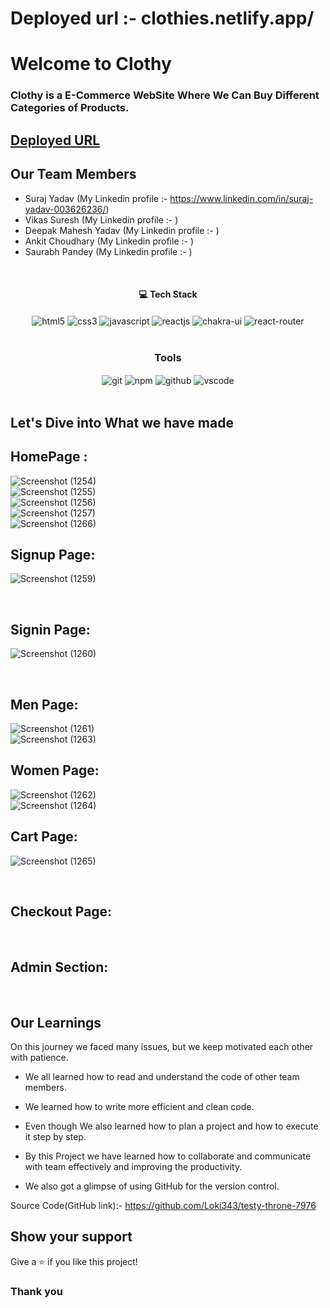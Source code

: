 # Deployed url :- clothies.netlify.app/

# Welcome to Clothy
<h3>Clothy is a E-Commerce WebSite Where We Can Buy Different Categories of Products.</h3>

## [Deployed URL]()

## Our Team Members

- Suraj Yadav (My Linkedin profile :- https://www.linkedin.com/in/suraj-yadav-003626236/)
- Vikas Suresh (My Linkedin profile :- )
- Deepak Mahesh Yadav (My Linkedin profile :- )
- Ankit Choudhary (My Linkedin profile :- )
- Saurabh Pandey (My Linkedin profile :- )
<br/>

<h4 align="center">💻 Tech Stack</h4>
 <div align="center">
 <img src="https://img.shields.io/badge/html5-%23E34F26.svg?style=for-the-badge&logo=html5&logoColor=white" align="center" alt="html5">
 <img src = "https://img.shields.io/badge/css3-%231572B6.svg?style=for-the-badge&logo=css3&logoColor=white" align="center" alt="css3">
 <img src="https://img.shields.io/badge/javascript-%23323330.svg?style=for-the-badge&logo=javascript&logoColor=%23F7DF1E"  align="center" alt="javascript" />
 <img src="https://img.shields.io/badge/React-20232A?style=for-the-badge&logo=react&logoColor=61DAFB"  align="center" alt="reactjs" />
   <img src = "https://img.shields.io/badge/chakra ui-%234ED1C5.svg?style=for-the-badge&logo=chakraui&logoColor=white" align="center" alt="chakra-ui"/>
  <img src="https://img.shields.io/badge/React_Router-CA4245?style=for-the-badge&logo=react-router&logoColor=white"  align="center" alt="react-router" />
</div>
<br/>



<div align="center"><h3 align="center">Tools</h3> 
   <img src="https://img.shields.io/badge/netlify-%23000000.svg?style=for-the-badge&logo=netlify&logoColor=#00C7B7" align="center" alt="git"/>
  <img src = "https://img.shields.io/badge/NPM-%23000000.svg?style=for-the-badge&logo=npm&logoColor=white" align="center" alt="npm">
  <img src="https://img.shields.io/badge/GitHub-100000?style=for-the-badge&logo=github&logoColor=white"  align="center" alt="github"/>
   <img src="https://img.shields.io/badge/Visual%20Studio-5C2D91.svg?style=for-the-badge&logo=visual-studio&logoColor=white"  align="center" alt="vscode"/>
    
      
</div>
<br/>

## Let's Dive into What we have made

## HomePage :
![Screenshot (1254)](https://github.com/Surajy001/useful-hook-4555/assets/107634975/2a407834-e39b-4371-9aa2-2f923399bd10)
<br/>
![Screenshot (1255)](https://github.com/Surajy001/useful-hook-4555/assets/107634975/3402a7b5-1165-4b53-ac7e-8e8e45233bfa)
<br/>
![Screenshot (1256)](https://github.com/Surajy001/useful-hook-4555/assets/107634975/c8de99c1-ed36-4aad-81a6-403f3705b592)
<br/>
![Screenshot (1257)](https://github.com/Surajy001/useful-hook-4555/assets/107634975/5ae597dd-517e-4cba-b9a5-4b6826624ac6)
<br/>
![Screenshot (1266)](https://github.com/Surajy001/useful-hook-4555/assets/107634975/c9b217c4-6df1-4f44-a2c9-4259c99243cd)

## Signup Page: 
![Screenshot (1259)](https://github.com/Surajy001/useful-hook-4555/assets/107634975/d3a811d2-0435-48ea-9bf5-51ce0d7c9184)

<br/>

## Signin Page:
![Screenshot (1260)](https://github.com/Surajy001/useful-hook-4555/assets/107634975/365e0c42-1cd5-4379-a4fd-b5ff7d3829c3)

<br/>

## Men Page:
![Screenshot (1261)](https://github.com/Surajy001/useful-hook-4555/assets/107634975/10ae4108-0840-4a10-9dcb-acb1b6877a9c)
<br/>
![Screenshot (1263)](https://github.com/Surajy001/useful-hook-4555/assets/107634975/09affcd9-af76-4fb7-b296-540ffbe906c8)
<br/>

## Women Page:
![Screenshot (1262)](https://github.com/Surajy001/useful-hook-4555/assets/107634975/4cd3ef50-49c0-43ac-98ed-eb7b5731e210)
<br/>
![Screenshot (1264)](https://github.com/Surajy001/useful-hook-4555/assets/107634975/814ce492-6477-4450-a818-b5c4dbb4c23f)
<br/>

## Cart Page:
![Screenshot (1265)](https://github.com/Surajy001/useful-hook-4555/assets/107634975/c1b15b9d-f2f1-4315-81a7-d7533a7fd4e8)

<br/>

## Checkout Page:

<br/>

## Admin Section:


<br/>

## Our Learnings
On this journey we faced many issues, but we keep motivated each other with patience. 

- We all learned how to read and understand the code of other team members.

- We learned how to write more efficient and clean code.

- Even though  We also learned how to plan a project and how to execute it step by step.

- By this Project we have learned how to collaborate and communicate with team effectively and improving the productivity.

- We also got a glimpse of using GitHub for the version control.

Source Code(GitHub link):- https://github.com/Loki343/testy-throne-7976

## Show your support

Give a ⭐️ if you like this project!

### Thank you
